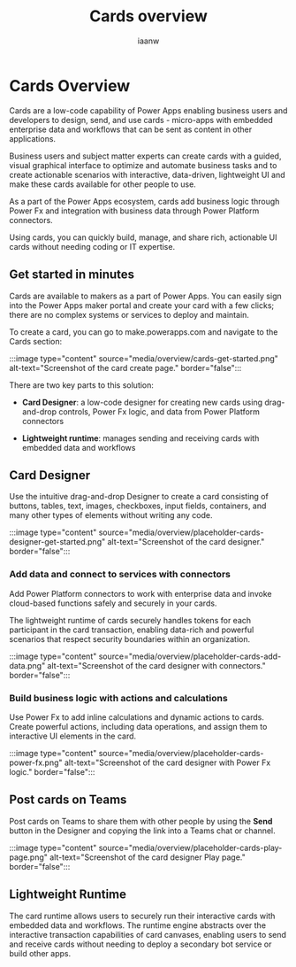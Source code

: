 ﻿---
title: "Cards overview"
description: "Get a quick overview of cards as a Power Apps capability and the business problems cards can help you solve"
keywords: "Cards, Power Apps, overview"
ms.date: 09/20/2022
ms.topic: article
author: iaanw
ms.author: iawilt
manager: shellyha
ms.reviewer: 
ms.custom: 
ms.collection: 
---

# Cards Overview

Cards are a low-code capability of Power Apps enabling business users and developers to design, send, and use cards - micro-apps with embedded enterprise data and workflows that can be sent as content in other applications.

Business users and subject matter experts can create cards with a guided, visual graphical interface to optimize and automate business tasks and to create actionable scenarios with interactive, data-driven, lightweight UI and make these cards available for other people to use.

As a part of the Power Apps ecosystem, cards add business logic through Power Fx and integration with business data through Power Platform connectors.

Using cards, you can quickly build, manage, and share rich, actionable UI cards without needing coding or IT expertise.

## Get started in minutes

Cards are available to makers as a part of Power Apps. You can easily sign into the Power Apps maker portal and create your card with a few clicks; there are no complex systems or services to deploy and maintain.

To create a card, you can go to make.powerapps.com and navigate to the Cards section:  

:::image type="content" source="media/overview/cards-get-started.png" alt-text="Screenshot of the card create page." border="false":::

There are two key parts to this solution:

- **Card Designer**: a low-code designer for creating new cards using drag-and-drop controls, Power Fx logic, and data from Power Platform connectors

- **Lightweight runtime**: manages sending and receiving cards with embedded data and workflows

## Card Designer

Use the intuitive drag-and-drop Designer to create a card consisting of buttons, tables, text, images, checkboxes, input fields, containers, and many other types of elements without writing any code.

:::image type="content" source="media/overview/placeholder-cards-designer-get-started.png" alt-text="Screenshot of the card designer." border="false":::

### Add data and connect to services with connectors

Add Power Platform connectors to work with enterprise data and invoke cloud-based functions safely and securely in your cards.

The lightweight runtime of cards securely handles tokens for each participant in the card transaction, enabling data-rich and powerful scenarios that respect security boundaries within an organization.

:::image type="content" source="media/overview/placeholder-cards-add-data.png" alt-text="Screenshot of the card designer with connectors." border="false":::

### Build business logic with actions and calculations

Use Power Fx to add inline calculations and dynamic actions to cards. Create powerful actions, including data operations, and assign them to interactive UI elements in the card.

:::image type="content" source="media/overview/placeholder-cards-power-fx.png" alt-text="Screenshot of the card designer with Power Fx logic." border="false":::

## Post cards on Teams

Post cards on Teams to share them with other people by using the **Send** button in the Designer and copying the link into a Teams chat or channel.

:::image type="content" source="media/overview/placeholder-cards-play-page.png" alt-text="Screenshot of the card designer Play page." border="false":::

## Lightweight Runtime

The card runtime allows users to securely run their interactive cards with embedded data and workflows. The runtime engine abstracts over the interactive transaction capabilities of card canvases, enabling users to send and receive cards without needing to deploy a secondary bot service or build other apps.
